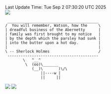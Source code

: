 Last Update Time: 
Tue Sep  2 07:30:20 UTC 2025
<br>![](https://img.shields.io/badge/%E5%A4%A7%E5%AE%B6-%E5%AE%89%E5%AE%89-green)<br>
```
 _________________________________________
/  You will remember, Watson, how the     \
| dreadful business of the Abernetty      |
| family was first brought to my notice   |
| by the depth which the parsley had sunk |
| into the butter upon a hot day.         |
|                                         |
\ -- Sherlock Holmes                      /
 -----------------------------------------
        \   ^__^
         \  (oo)\_______
            (__)\       )\/\
                ||----w |
                ||     ||
```
![](https://github-readme-stats.vercel.app/api?username=chenlitw)
![](https://github-readme-stats.vercel.app/api/top-langs/?username=chenlitw)
